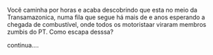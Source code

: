 Você caminha por horas e acaba descobrindo que esta no meio da Transamazonica, numa fila que segue
há mais de e anos esperando a chegada de combustível, onde todos os motoristaar viraram
membros zumbis do PT. Como escapa desssa?

continua....